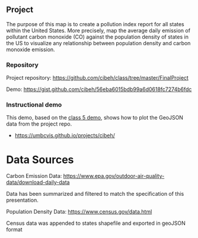 ## Project

The purpose of this map is to create a pollution index report for all states within the United States. More precisely, map the average daily emission of pollutant carbon monoxide (CO) against the population density of states in the US to visualize any relationship between population density and carbon monoxide emission.

### Repository

Project repository: https://github.com/cibeh/class/tree/master/FinalProject

Demo: https://gist.github.com/cibeh/56eba6015bdb99a6d0618fc7274b6fdc

### Instructional demo

This demo, based on the [class 5 demo](https://umbcvis.github.io/classes/class-05), shows how to plot the GeoJSON data from the project repo.

*  https://umbcvis.github.io/projects/cibeh/

# Data Sources

Carbon Emission Data: https://www.epa.gov/outdoor-air-quality-data/download-daily-data

Data has been summarized and filtered to match the specification of this presentation.

Population Density Data: https://www.census.gov/data.html

Census data was appended to states shapefile and exported in geoJSON format

